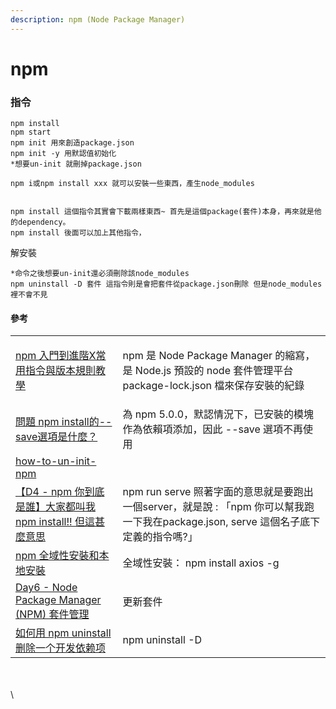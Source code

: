 ```yaml
---
description: npm (Node Package Manager)
---
```


# npm

### 指令

```
npm install
npm start
npm init 用來創造package.json
npm init -y 用默認值初始化
*想要un-init 就刪掉package.json

npm i或npm install xxx 就可以安裝一些東西，產生node_modules


npm install 這個指令其實會下載兩樣東西~ 首先是這個package(套件)本身，再來就是他的dependency。
npm install 後面可以加上其他指令，
```





解安裝

```
*命令之後想要un-init還必須刪除該node_modules
npm uninstall -D 套件 這指令則是會把套件從package.json刪除 但是node_modules裡不會不見

```

#### 參考

|                                                                                                                        |                                                                                                    |
| ---------------------------------------------------------------------------------------------------------------------- | -------------------------------------------------------------------------------------------------- |
| [npm 入門到進階X常用指令與版本規則教學](https://linyencheng.github.io/2022/09/27/relationships-between-frontend-and-backend/tool-npm/) | <p>npm 是 Node Package Manager 的縮寫，是 Node.js 預設的 node 套件管理平台<br>package-lock.json 檔來保存安裝的紀錄<br></p> |
| [問題 npm install的--save選項是什麼？](http://www.adabai.com/questions/a7071560507407.html)                                     | 為 npm 5.0.0，默認情況下，已安裝的模塊作為依賴項添加，因此 --save 選項不再使用                                                   |
| [how-to-un-init-npm](https://stackoverflow.com/questions/62061964/how-to-un-init-npm)                                  |                                                                                                    |
| [【D4 - npm 你到底是誰】大家都叫我npm install!! 但這甚麼意思](https://ithelp.ithome.com.tw/articles/10234060)                            | npm run serve 照著字面的意思就是要跑出一個server，就是說 : 「npm 你可以幫我跑一下我在package.json, serve 這個名子底下定義的指令嗎?」         |
| [npm 全域性安裝和本地安裝](https://www.796t.com/content/1546005002.html)                                                         | 全域性安裝： npm install axios -g                                                                        |
| [Day6 - Node Package Manager (NPM) 套件管理](https://ithelp.ithome.com.tw/articles/10185207)                               | 更新套件                                                                                               |
| [如何用 npm uninstall 删除一个开发依赖项](https://www.freecodecamp.org/chinese/news/npm-uninstall-how-to-remove-a-package/)        | npm uninstall -D                                                                                   |

\
\
\
